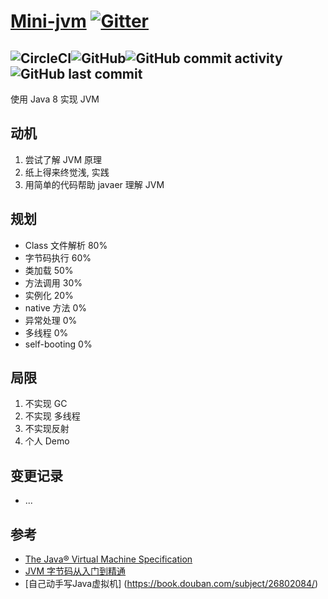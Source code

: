 # [Mini-jvm](https://jvm.guxingke.com) [![Gitter](https://badges.gitter.im/guxingke/mini-jvm.svg)](https://gitter.im/guxingke/mini-jvm?utm_source=badge&utm_medium=badge&utm_campaign=pr-badge)
![CircleCI](https://img.shields.io/circleci/build/github/guxingke/mini-jvm/master?style=for-the-badge&token=f20bab2e6e06b66e96f9440f31fa391524a8ed60)![GitHub](https://img.shields.io/github/license/guxingke/mini-jvm?style=for-the-badge)![GitHub commit activity](https://img.shields.io/github/commit-activity/w/guxingke/mini-jvm?style=for-the-badge)![GitHub last commit](https://img.shields.io/github/last-commit/guxingke/mini-jvm?style=for-the-badge)
------
使用 Java 8 实现 JVM

## 动机
1. 尝试了解 JVM 原理
2. 纸上得来终觉浅, 实践
3. 用简单的代码帮助 javaer 理解 JVM

## 规划
- Class 文件解析 80%
- 字节码执行 60%
- 类加载 50%
- 方法调用 30%
- 实例化 20%
- native 方法 0%
- 异常处理 0%
- 多线程 0%
- self-booting 0%

## 局限
1. 不实现 GC
2. 不实现 多线程
3. 不实现反射
4. 个人 Demo

## 变更记录
- ...

## 参考
- [The Java® Virtual Machine Specification](https://docs.oracle.com/javase/specs/jvms/se8/html/)
- [JVM 字节码从入门到精通](https://juejin.im/book/5c25811a6fb9a049ec6b23ee/)
- [自己动手写Java虚拟机] (https://book.douban.com/subject/26802084/)

